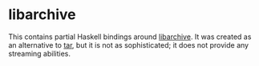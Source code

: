 # libarchive

This contains partial Haskell bindings around
[libarchive](http://libarchive.org/). It was created as an alternative to
[tar](http://hackage.haskell.org/package/tar), but it is
not as sophisticated; it does not provide any streaming abilities.
